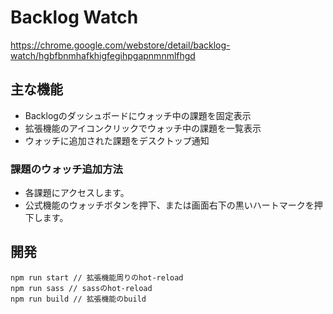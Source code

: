 # Backlog Watch
https://chrome.google.com/webstore/detail/backlog-watch/hgbfbnmhafkhigfegihpgapnmnmlfhgd

## 主な機能
- Backlogのダッシュボードにウォッチ中の課題を固定表示
- 拡張機能のアイコンクリックでウォッチ中の課題を一覧表示
- ウォッチに追加された課題をデスクトップ通知

### 課題のウォッチ追加方法
- 各課題にアクセスします。
- 公式機能のウォッチボタンを押下、または画面右下の黒いハートマークを押下します。

## 開発

```
npm run start // 拡張機能周りのhot-reload
npm run sass // sassのhot-reload
npm run build // 拡張機能のbuild
```
